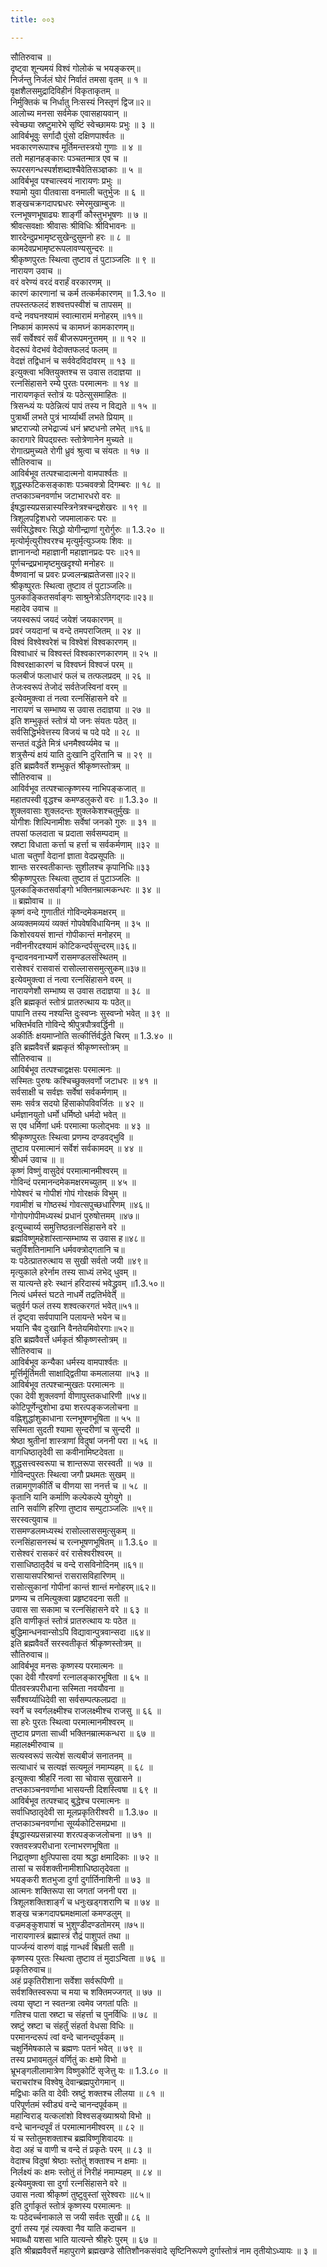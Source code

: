 ```yaml
---
title: ००३

---
```

सौतिरुवाच ॥  
दृष्ट्वा शून्यमयं विश्वं गोलोकं च भयङ्करम्॥  
निर्जन्तु निर्जलं घोरं निर्वातं तमसा वृतम् ॥ १ ॥  
वृक्षशैलसमुद्रादिविहीनं विकृताकृतम् ॥  
निर्मुक्तिकं च निर्धातु निःसस्यं निस्तृणं द्विज॥२॥  
आलोच्य मनसा सर्वमेक एवासहायवान् ॥  
स्वेच्छया स्रष्टुमारेभे सृष्टिं स्वेच्छामयः प्रभुः ॥ ३ ॥  
आविर्बभूवुः सर्गादौ पुंसो दक्षिणपार्श्वतः ॥  
भवकारणरूपाश्च मूर्तिमन्तस्त्रयो गुणाः ॥ ४ ॥  
ततो महानहङ्कारः पञ्चतन्मात्र एव च ॥  
रूपरसगन्धस्पर्शशब्दाश्चैवेतिसञ्ज्ञकाः ॥ ५ ॥  
आविर्बभूव पश्चात्स्वयं नारायणः प्रभुः ॥  
श्यामो युवा पीतवासा वनमाली चतुर्भुजः ॥ ६ ॥  
शङ्खचक्रगदापद्मधरः स्मेरमुखाम्बुजः ॥  
रत्नभूषणभूषाढ्यः शार्ङ्गी कौस्तुभभूषणः ॥ ७ ॥  
श्रीवत्सवक्षाः श्रीवासः श्रीविधिः श्रीविभावनः ॥  
शारदेन्दुप्रभामृष्टसुखेन्दुसुमनो हरः ॥ ८ ॥  
कामदेवप्रभामृष्टरूपलावण्यसुन्दरः ॥  
श्रीकृष्णपुरतः स्थित्वा तुष्टाव तं पुटाञ्जलिः ॥ ९ ॥  
नारायण उवाच ॥  
वरं वरेण्यं वरदं वरार्हं वरकारणम् ॥  
कारणं कारणानां च कर्म तत्कर्मकारणम् ॥ 1.3.१० ॥  
तपस्तत्फलदं शश्वत्तपस्वीशं च तापसम् ॥  
वन्दे नवघनश्यामं स्वात्मारामं मनोहरम् ॥११॥  
निष्कामं कामरूपं च कामघ्नं कामकारणम्॥  
सर्वं सर्वेश्वरं सर्वं बीजरूपमनुत्तमम् ॥ ॥ १२ ॥  
वेदरूपं वेदभवं वेदोक्तफलदं फलम् ॥  
वेदज्ञं तद्विधानं च सर्ववेदविदांवरम् ॥ १३ ॥  
इत्युक्त्वा भक्तियुक्तश्च स उवास तदाज्ञया ॥  
रत्नसिंहासने रम्ये पुरतः परमात्मनः ॥ १४ ॥  
नारायणकृतं स्तोत्रं यः पठेत्सुसमाहितः ॥  
त्रिसन्ध्यं यः पठेन्नित्यं पापं तस्य न विद्यते ॥ १५ ॥  
पुत्रार्थी लभते पुत्रं भार्य्यार्थी लभते प्रियाम् ॥  
भ्रष्टराज्यो लभेद्राज्यं धनं भ्रष्टधनो लभेत् ॥१६॥  
कारागारे विपद्ग्रस्तः स्तोत्रेणानेन मुच्यते ॥  
रोगात्प्रमुच्यते रोगी ध्रुवं श्रुत्वा च संयतः ॥ १७ ॥  
सौतिरुवाच ॥  
आविर्बभूव तत्पश्चादात्मनो वामपार्श्वतः ॥  
शुद्धस्फटिकसङ्काशः पञ्चवक्त्रो दिगम्बरः ॥ १८ ॥  
तप्तकाञ्चनवर्णाभ जटाभारधरो वरः ॥  
ईषद्धास्यप्रसन्नास्यस्त्रिनेत्रश्चन्द्रशेखरः ॥ १९ ॥  
त्रिशूलपट्टिशधरो जपमालाकरः परः ॥  
सर्वसिद्धेश्वरः सिद्धो योगीन्द्राणां गुरोर्गुरुः ॥ 1.3.२० ॥  
मृत्योर्मृत्युरीश्वरश्च मृत्युर्मृत्युञ्जयः शिवः ॥  
ज्ञानानन्दो महाज्ञानी महाज्ञानप्रदः परः ॥२१॥  
पूर्णचन्द्रप्रभामृष्टमुखदृश्यो मनोहरः ॥  
वैष्णवानां च प्रवरः प्रज्वलन्ब्रह्मतेजसा॥२२॥  
श्रीकृष्पुरतः स्थित्वा तुष्टाव तं पुटाञ्जलिः॥  
पुलकाङ्कितसर्वाङ्गः साश्रुनेत्रोऽतिगद्गदः॥२३॥  
महादेव उवाच ॥  
जयस्वरूपं जयदं जयेशं जयकारणम् ॥  
प्रवरं जयदानां च वन्दे तमपराजितम् ॥ २४ ॥  
विश्वं विश्वेश्वरेशं च विश्वेशं विश्वकारणम् ॥  
विश्वाधारं च विश्वस्तं विश्वकारणकारणम् ॥ २५ ॥  
विश्वरक्षाकारणं च विश्वघ्नं विश्वजं परम् ॥  
फलबीजं फलाधारं फलं च तत्फलप्रदम् ॥ २६ ॥  
तेजःस्वरूपं तेजोदं सर्वतेजस्विनां वरम् ॥  
इत्येवमुक्त्वा तं नत्वा रत्नसिंहासने वरे ॥  
नारायणं च सम्भाष्य स उवास तदाज्ञया ॥ २७ ॥  
इति शम्भुकृतं स्तोत्रं यो जनः संयतः पठेत् ॥  
सर्वसिद्धिर्भवेत्तस्य विजयं च पदे पदे ॥ २८ ॥  
सन्ततं वर्द्धते मित्रं धनमैश्वर्य्यमेव च ॥  
शत्रुसैन्यं क्षयं याति दुःखानि दुरितानि च ॥ २९ ॥  
इति ब्रह्मवैवर्ते शम्भुकृतं श्रीकृष्णस्तोत्रम् ॥  
सौतिरुवाच ॥  
आविर्वभूव तत्पश्चात्कृष्णस्य नाभिपङ्कजात् ॥  
महातपस्वी वृद्धश्च कमण्डलुकरो वरः ॥ 1.3.३० ॥  
शुक्लवासाः शुक्लदन्तः शुक्लकेशश्चतुर्मुखः ॥  
योगीशः शिल्पिनामीशः सर्वेषां जनको गुरुः ॥ ३१ ॥  
तपसां फलदाता च प्रदाता सर्वसम्पदाम् ॥  
स्रष्टा विधाता कर्त्ता च हर्त्ता च सर्वकर्मणाम् ॥३२ ॥  
धाता चतुर्णां वेदानां ज्ञाता वेदप्रसूपतिः ॥  
शान्तः सरस्वतीकान्तः सुशीलश्च कृपानिधिः॥३३  
श्रीकृष्णपुरतः स्थित्वा तुष्टाव तं पुटाञ्जलिः ॥  
पुलकाङ्कितसर्वाङ्गो भक्तिनम्रात्मकन्धरः ॥ ३४ ॥  
॥ ब्रह्मोवाच ॥ ॥  
कृष्णं वन्दे गुणातीतं गोविन्दमेकमक्षरम् ॥  
अव्यक्तमव्ययं व्यक्तं गोपवेषविधायिनम् ॥ ३५ ॥  
किशोरवयसं शान्तं गोपीकान्तं मनोहरम् ॥  
नवीननीरदश्यामं कोटिकन्दर्पसुन्दरम्॥३६॥  
वृन्दावनवनाभ्यर्णे रासमण्डलसंस्थितम् ॥  
रासेश्वरं रासवासं रासोल्लाससमुत्सुकम्॥३७॥  
इत्येवमुक्त्वा तं नत्वा रत्नसिंहासने वरम् ॥  
नारायणेशौ सम्भाष्य स उवास तदाज्ञया ॥ ३८ ॥  
इति ब्रह्मकृतं स्तोत्रं प्रातरुत्थाय यः पठेत्॥  
पापानि तस्य नश्यन्ति दुःस्वप्नः सुस्वप्नो भवेत् ॥ ३९ ॥  
भक्तिर्भवति गोविन्दे श्रीपुत्रपौत्रवर्द्धिनी ॥  
अकीर्तिः क्षयमाप्नोति सत्कीर्त्तिर्वर्द्धते चिरम् ॥ 1.3.४० ॥  
इति ब्रह्मवैवर्त्ते ब्रह्मकृतं श्रीकृष्णस्तोत्रम् ॥  
सौतिरुवाच ॥  
आविर्बभूव तत्पश्चाद्वक्षसः परमात्मनः ॥  
सस्मितः पुरुषः कश्चिच्छुक्लवर्णो जटाधरः ॥ ४१ ॥  
सर्वसाक्षी च सर्वज्ञः सर्वेषां सर्वकर्मणाम् ॥  
समः सर्वत्र सदयो हिंसाकोपविवर्जितः ॥ ४२ ॥  
धर्मज्ञानयुतो धर्मो धर्मिष्ठो धर्मदो भवेत् ॥  
स एव धर्मिणां धर्मः परमात्मा फलोद्भवः ॥ ४३ ॥  
श्रीकृष्णपुरतः स्थित्वा प्रणम्य दण्डवद्भुवि ॥  
तुष्टाव परमात्मानं सर्वेशं सर्वकामदम् ॥ ४४ ॥  
श्रीधर्म उवाच ॥ ॥  
कृष्णं विष्णुं वासुदेवं परमात्मानमीश्वरम् ॥  
गोविन्दं परमानन्दमेकमक्षरमच्युतम् ॥ ४५ ॥  
गोपेश्वरं च गोपीशं गोपं गोरक्षकं विभुम् ॥  
गवामीशं च गोष्ठस्थं गोवत्सपुच्छधारिणम् ॥४६॥  
गोगोपगोपीमध्यस्थं प्रधानं पुरुषोत्तमम् ॥४७॥  
इत्युच्चार्य्य समुत्तिष्ठन्रत्नसिंहासने वरे ॥  
ब्रह्मविष्णुमहेशांस्तान्सम्भाष्य स उवास ह॥४८॥  
चतुर्विशतिनामानि धर्मवक्त्रोद्गतानि च॥  
यः पठेत्प्रातरुत्थाय स सुखी सर्वतो जयी ॥४९॥  
मृत्युकाले हरेर्नाम तस्य साध्यं लभेद् धुवम् ॥  
स यात्यन्ते हरेः स्थानं हरिदास्यं भवेद्ध्रुवम् ॥1.3.५०॥  
नित्यं धर्मस्तं घटते नाधर्मे तद्रतिर्भवेत् ॥  
चतुर्वर्ग फलं तस्य शश्वत्करगतं भवेत्॥५१॥  
तं दृष्ट्वा सर्वपापानि पलायन्ते भयेन च॥  
भयानि चैव दुःखानि वैनतेयमिवोरगाः॥५२॥  
इति ब्रह्मवैवर्त्ते धर्मकृतं श्रीकृष्णस्तोत्रम् ॥  
सौतिरुवाच ॥  
आविर्बभूव कन्यैका धर्मस्य वामपार्श्वतः ॥  
मूर्त्तिर्मूर्तिमती साक्षाद्द्वितीया कमलालया ॥५३ ॥  
आविर्बभूव तत्पश्चान्मुखतः परमात्मनः ॥  
एका देवी शुक्लवर्णा वीणापुस्तकधारिणी ॥५४॥  
कोटिपूर्णेन्दुशोभा ढ्या शरत्पङ्कजलोचना ॥  
वह्निशुद्धांशुकाधाना रत्नभूषणभूषिता ॥ ५५ ॥  
सस्मिता सुदती श्यामा सुन्दरीणां च सुन्दरी ॥  
श्रेष्ठा श्रुतीनां शास्त्राणां विदुषां जननी परा ॥ ५६ ॥  
वागधिष्ठातृदेवी सा कवीनामिष्टदेवता ॥  
शुद्धसत्त्वस्वरूपा च शान्तरूपा सरस्वती ॥ ५७ ॥  
गोविन्दपुरतः स्थित्वा जगौ प्रथमतः सुखम् ॥  
तन्नामगुणकीर्तिं च वीणया सा ननर्त्त च ॥ ५८ ॥  
कृतानि यानि कर्माणि कल्पेकल्पे युगेयुगे ॥  
तानि सर्वाणि हरिणा तुष्टाव सम्पुटाञ्जलिः ॥५९॥  
सरस्वत्युवाच ॥  
रासमण्डलमध्यस्थं रासोल्लाससमुत्सुकम् ॥  
रत्नसिंहासनस्थं च रत्नभूषणभूषितम् ॥ 1.3.६० ॥  
रासेश्वरं रासकरं वरं रासेश्वरीश्वरम् ॥  
रासाधिष्ठातृदैवं च वन्दे रासविनोदिनम् ॥६१॥  
रासायासपरिश्रान्तं रासरासविहारिणम् ॥  
रासोत्सुकानां गोपीनां कान्तं शान्तं मनोहरम्॥६२॥  
प्रणम्य च तमित्युक्त्वा प्रहृष्टवदना सती ॥  
उवास सा सकामा च रत्नसिंहासने वरे ॥ ६३ ॥  
इति वाणीकृतं स्तोत्रं प्रातरुत्थाय यः पठेत ॥  
बुद्धिमान्धनवान्सोऽपि विद्यावान्पुत्रवान्सदा ॥६४॥  
इति ब्रह्मवैवर्ते सरस्वतीकृतं श्रीकृष्णस्तोत्रम् ॥  
सौतिरुवाच॥  
आविर्बभूव मनसः कृष्णस्य परमात्मनः ॥  
एका देवी गौरवर्णा रत्नालङ्कारभूषिता ॥ ६५ ॥  
पीतवस्त्रपरीधाना सस्मिता नवयौवना ॥  
सर्वैश्वर्य्याधिदेवी सा सर्वसम्पत्फलप्रदा ॥  
स्वर्गे च स्वर्गलक्ष्मीश्च राजलक्ष्मीश्च राजसु ॥ ६६ ॥  
सा हरेः पुरतः स्थित्वा परमात्मानमीश्वरम् ॥  
तुष्टाव प्रणता साध्वी भक्तिनम्रात्मकन्धरा ॥ ६७ ॥  
महालक्ष्मीरुवाच ॥  
सत्यस्वरूपं सत्येशं सत्यबीजं सनातनम् ॥  
सत्याधारं च सत्यज्ञं सत्यमूलं नमाम्यहम् ॥ ६८ ॥  
इत्युक्त्वा श्रीहरिं नत्वा सा चोवास सुखासने ॥  
तप्तकाञ्चनवर्णाभा भासयन्ती दिशस्त्विषा ॥ ६९ ॥  
आविर्बभूव तत्पश्चाद् बुद्धेश्च परमात्मनः ॥  
सर्वाधिष्ठातृदेवी सा मूलप्रकृतिरीश्वरी ॥ 1.3.७० ॥  
तप्तकाञ्चनवर्णाभा सूर्य्यकोटिसमप्रभा ॥  
ईषद्धास्यप्रसन्नास्या शरत्पङ्कजलोचना ॥ ७१ ॥  
रक्तवस्त्रपरीधाना रत्नाभरणभूषिता ॥  
निद्रातृष्णा क्षुत्पिपासा दया श्रद्धा क्षमादिकाः ॥ ७२ ॥  
तासां च सर्वशक्तीनामीशाधिष्ठातृदेवता ॥  
भयङ्करी शतभुजा दुर्गा दुर्गार्तिनाशिनी ॥ ७३ ॥  
आत्मनः शक्तिरूपा सा जगतां जननी परा ॥  
त्रिशूलशक्तिशार्ङ्गं च धनुःखड्गशराणि च ॥ ७४ ॥  
शङ्ख चक्रगदापद्ममक्षमालां कमण्डलुम् ॥  
वज्रमङ्कुशपाशं च भुशुण्डीदण्डतोमरम् ॥७५॥  
नारायणास्त्रं ब्रह्मास्त्रं रौद्रं पाशुपतं तथा ॥  
पार्ज्जन्यं वारुणं वाह्नं गान्धर्वं बिभ्रती सती ॥  
कृष्णस्य पुरतः स्थित्वा तुष्टाव तं मुदाऽन्विता ॥ ७६ ॥  
प्रकृतिरुवाच॥  
अहं प्रकृतिरीशाना सर्वेशा सर्वरूपिणी ॥  
सर्वशक्तिस्वरूपा च मया च शक्तिमज्जगत् ॥ ७७ ॥  
त्वया सृष्टा न स्वतन्त्रा त्वमेव जगतां पतिः ॥  
गतिश्च पाता स्रष्टा च संहर्त्ता च पुनर्विधिः ॥ ७८ ॥  
स्रष्टुं स्रष्टा च संहर्तुं संहर्ता वेधसा विधिः ॥  
परमानन्दरूपं त्वां वन्दे चानन्दपूर्वकम् ॥  
चक्षुर्निमेषकाले च ब्रह्मणः पतनं भवेत् ॥ ७९ ॥  
तस्य प्रभावमतुलं वर्णितुं कः क्षमो विभो ॥  
भ्रूभङ्गलीलामात्रेण विष्णुकोटिं सृजेत्तु यः ॥ 1.3.८० ॥  
चराचरांश्च विश्वेषु देवान्ब्रह्मपुरोगमान् ॥  
मद्विधाः कति वा देवीः स्रष्टुं शक्तश्च लीलया ॥ ८१ ॥  
परिपूर्णतमं स्वीड्यं वन्दे चानन्दपूर्वकम् ॥  
महान्विराड् यत्कलांशो विश्वसङ्ख्याश्रयो विभो ॥  
वन्दे चानन्दपूर्वं तं परमात्मानमीश्वरम् ॥ ८२ ॥  
यं च स्तोतुमशक्ताश्च ब्रह्मविष्णुशिवादयः ॥  
वेदा अहं च वाणी च वन्दे तं प्रकृतेः परम् ॥ ८३ ॥  
वेदाश्च विदुषां श्रेष्ठाः स्तोतुं शक्ताश्च न क्षमाः ॥  
निर्लक्ष्यं कः क्षमः स्तोतुं तं निरीहं नमाम्यहम् ॥ ८४ ॥  
इत्येवमुक्त्वा सा दुर्गा रत्नसिंहासने वरे ॥  
उवास नत्वा श्रीकृष्णं तुष्टुवुस्तां सुरेश्वराः ॥८५॥  
इति दुर्गाकृतं स्तोत्रं कृष्णस्य परमात्मनः ॥  
यः पठेदर्च्चनाकाले स जयी सर्वतः सुखी॥ ८६ ॥  
दुर्गा तस्य गृहं त्यक्त्वा नैव याति कदाचन ॥  
भवाब्धौ यशसा भाति यात्यन्ते श्रीहरेः पुरम् ॥ ६७ ॥  
इति श्रीब्रह्मवैवर्त्ते महापुराणे ब्रह्मखण्डे सौतिशौनकसंवादे सृष्टिनिरूपणे दुर्गास्तोत्रं नाम तृतीयोऽध्यायः ॥ ३ ॥